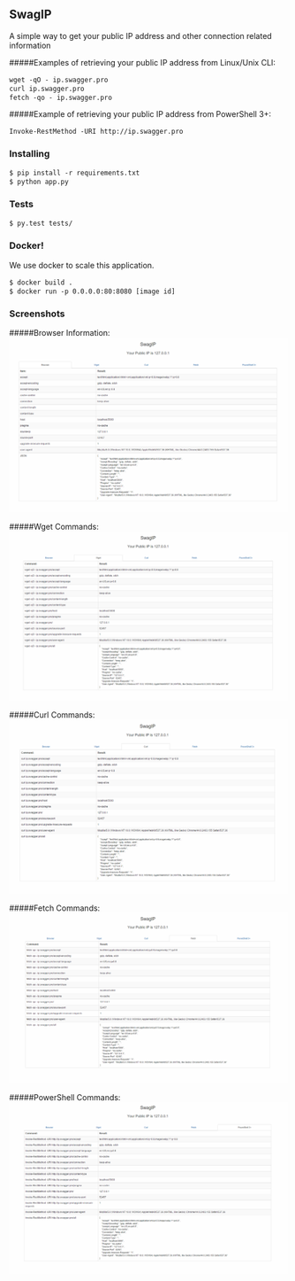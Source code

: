 ## SwagIP

A simple way to get your public IP address and other connection related information  

#####Examples of retrieving your public IP address from Linux/Unix CLI:
```
wget -qO - ip.swagger.pro
curl ip.swagger.pro
fetch -qo - ip.swagger.pro
```

#####Example of retrieving your public IP address from PowerShell 3+:
```
Invoke-RestMethod -URI http://ip.swagger.pro
```

### Installing
```
$ pip install -r requirements.txt
$ python app.py
```
### Tests
```
$ py.test tests/
```

### Docker!
We use docker to scale this application.
```
$ docker build .
$ docker run -p 0.0.0.0:80:8080 [image id]
```

### Screenshots
#####Browser Information:
![Browser Information](screenshots/browser.png?raw=true)

#####Wget Commands:
![Wget Commands](screenshots/wget.png?raw=true)

#####Curl Commands:
![Curl Commands](screenshots/curl.png?raw=true)

#####Fetch Commands:
![Fetch Commands](screenshots/fetch.png?raw=true)

#####PowerShell Commands:
![PowerShell Commands](screenshots/powershell.png?raw=true)
